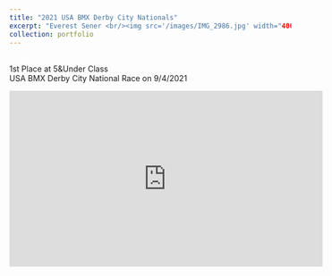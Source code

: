 ```yaml
---
title: "2021 USA BMX Derby City Nationals"
excerpt: "Everest Sener <br/><img src='/images/IMG_2986.jpg' width="400" height="500">"
collection: portfolio
---
```


<br/>1st Place at 5&Under Class
<br/>USA BMX Derby City National Race on 9/4/2021

<iframe width="560" height="315" src="https://www.youtube.com/embed/YclQcNvdig8?start=28626" title="YouTube video player" frameborder="0" allow="accelerometer; autoplay; clipboard-write; encrypted-media; gyroscope; picture-in-picture" allowfullscreen></iframe>
